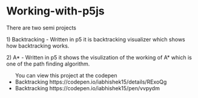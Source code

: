 # Working-with-p5js

There are two semi projects

<p> 1) Backtracking - Written in p5 it is backtracking visualizer which shows how backtracking works.</p>
<p> 2) A* - Written in p5 it shows the visulization of the working of A* which is one of the path finding algorithm.</p>
<ul> You can view this project at the codepen
    <li>Backtracking <a>https://codepen.io/iabhishek15/details/RExoQg</a></li>
    <li>Backtracking <a>https://codepen.io/iabhishek15/pen/vvpydm</a></li>
</ul>
